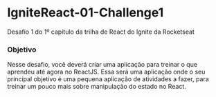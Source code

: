 # IgniteReact-01-Challenge1
Desafio 1 do 1º capítulo da trilha de React do Ignite da Rocketseat

### Objetivo
Nesse desafio, você deverá criar uma aplicação para treinar o que aprendeu até agora no ReactJS. Essa será uma aplicação onde o seu principal objetivo é uma pequena aplicação de atividades a fazer, para treinar um pouco mais sobre manipulação do estado no React.
